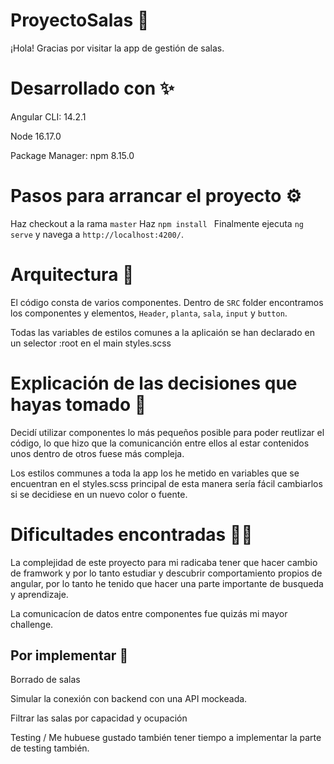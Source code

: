 # ProyectoSalas 👋
¡Hola! Gracias por visitar la app de gestión de salas. 
# Desarrollado con ✨
Angular CLI: 14.2.1

Node 16.17.0

Package Manager: npm 8.15.0


# Pasos para arrancar el proyecto ⚙️
Haz checkout a la rama `master` 
Haz  `npm install `
Finalmente ejecuta `ng serve` y navega a `http://localhost:4200/`.

# Arquitectura 🧱

El código consta de varios componentes.
Dentro de `SRC` folder encontramos los componentes y elementos, `Header`, `planta`, `sala`, `input` y `button`.

Todas las variables de estilos comunes a la aplicaión se han declarado en un selector :root en el main styles.scss


# Explicación de las decisiones que hayas tomado 🧠

Decidí utilizar componentes lo más pequeños posible para poder reutlizar el código, lo que hizo que la comunicanción entre ellos al estar contenidos unos dentro de otros fuese más compleja.

Los estilos communes a toda la app los he metido en variables que se encuentran en el  styles.scss principal de esta manera sería fácil cambiarlos si se decidiese en un nuevo color o fuente.

# Dificultades encontradas 😵‍💫

La complejidad de este proyecto para mi radicaba tener que hacer cambio de framwork y por lo tanto estudiar y descubrir comportamiento propios de angular, por lo tanto he tenido que hacer una parte importante de busqueda y aprendizaje.

La comunicacíon de datos entre componentes fue quizás mi mayor challenge.

## Por implementar 🚧

Borrado de salas 

Simular la conexión con backend con una API mockeada.

Filtrar las salas por capacidad y ocupación

Testing  / Me hubuese gustado también tener tiempo a implementar la parte de testing también.

